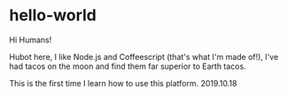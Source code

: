 # hello-world

Hi Humans!

Hubot here, I like Node.js and Coffeescript (that's what I'm made of!),
I've had tacos on the moon and find them far superior to Earth tacos.

This is the first time I learn how to use this platform.  2019.10.18
